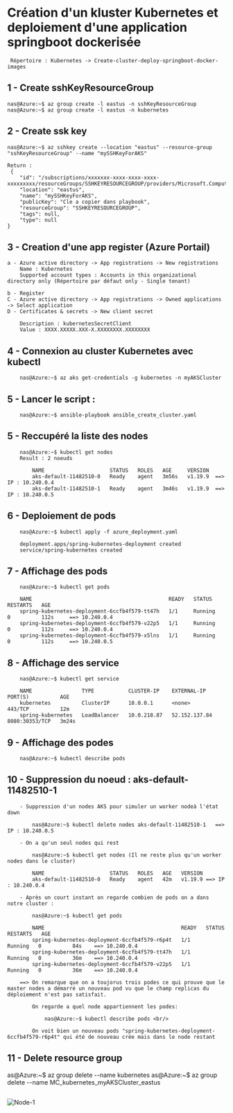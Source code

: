 <h1> Création d'un kluster Kubernetes et deploiement d'une application springboot dockerisée</h2>
     
	 Répertoire : Kubernetes -> Create-cluster-deploy-springboot-docker-images

<h2> 1 - Create sshKeyResourceGroup </h2>

	nas@Azure:~$ az group create -l eastus -n sshKeyResourceGroup
	nas@Azure:~$ az group create -l eastus -n kubernetes

<h2> 2 - Create ssk key </h2>

	nas@Azure:~$ az sshkey create --location "eastus" --resource-group "sshKeyResourceGroup" --name "mySSHKeyForAKS"
	 
    Return : 
	 {
		"id": "/subscriptions/xxxxxxx-xxxx-xxxx-xxxx-xxxxxxxxx/resourceGroups/SSHKEYRESOURCEGROUP/providers/Microsoft.Compute/sshPublicKeys/mySSHKeyForAKS",
		"location": "eastus",
		"name": "mySSHKeyForAKS",
		"publicKey": "Cle a copier dans playbook",
		"resourceGroup": "SSHKEYRESOURCEGROUP",
		"tags": null,
		"type": null
	}
<h2> 3 - Creation d'une app register (Azure Portail) </h2>

	a - Azure active directory -> App registrations -> New registrations
		Name : Kubernetes
		Supported account types : Accounts in this organizational directory only (Répertoire par défaut only - Single tenant)
		
	b - Register
	C - Azure active directory -> App registrations -> Owned applications -> Select application
	D - Certificates & secrets -> New client secret
	
	    Description : kubernetesSecretClient
		Value : XXXX.XXXXX.XXX-X.XXXXXXXX.XXXXXXXX
	 
<h2> 4 - Connexion au cluster Kubernetes avec kubectl </h2>

		nas@Azure:~$ az aks get-credentials -g kubernetes -n myAKSCluster
		
<h2> 5 - Lancer le script : </h2>
 
		nas@Azure:~$ ansible-playbook ansible_create_cluster.yaml
	 
<h2> 5 - Reccupéré la liste des nodes </h2>
 
		nas@Azure:~$ kubectl get nodes
		Result : 2 noeuds
				
			NAME                     STATUS   ROLES   AGE     VERSION
			aks-default-11482510-0   Ready    agent   3m56s   v1.19.9  ==> IP : 10.240.0.4
			aks-default-11482510-1   Ready    agent   3m46s   v1.19.9  ==> IP : 10.240.0.5
			
		
<h2>  6 - Deploiement de pods </h2>
    
		nas@Azure:~$ kubectl apply -f azure_deployment.yaml
		
	    deployment.apps/spring-kubernetes-deployment created
        service/spring-kubernetes created
		
<h2>  7 - Affichage des pods </h2>

		nas@Azure:~$ kubectl get pods
		
		NAME                                            READY   STATUS    RESTARTS   AGE
		spring-kubernetes-deployment-6ccfb4f579-tt47h   1/1     Running   0          112s     ==> 10.240.0.4
		spring-kubernetes-deployment-6ccfb4f579-v22p5   1/1     Running   0          112s     ==> 10.240.0.4
		spring-kubernetes-deployment-6ccfb4f579-x5lns   1/1     Running   0          112s     ==> 10.240.0.5
		
<h2>  8 - Affichage des service </h2>

		nas@Azure:~$ kubectl get service
		
		NAME                TYPE           CLUSTER-IP    EXTERNAL-IP     PORT(S)          AGE
		kubernetes          ClusterIP      10.0.0.1      <none>          443/TCP          12m
		spring-kubernetes   LoadBalancer   10.0.218.87   52.152.137.84   8080:30353/TCP   3m24s
		
<h2>  9 - Affichage des podes </h2>	
	
		nas@Azure:~$ kubectl describe pods

<h2>  10 - Suppression du noeud : aks-default-11482510-1</h2>	
		
		- Suppression d'un nodes AKS pour simuler un worker nodeà l'état down
		
			nas@Azure:~$ kubectl delete nodes aks-default-11482510-1   ==> IP : 10.240.0.5 
			
		- On a qu'un seul nodes qui rest	
		
			nas@Azure:~$ kubectl get nodes (Il ne reste plus qu'un worker nodes dans le cluster)
			
			NAME                     STATUS   ROLES   AGE   VERSION
			aks-default-11482510-0   Ready    agent   42m   v1.19.9 ==> IP : 10.240.0.4
			
		- Après un court instant on regarde combien de pods on a dans notre cluster :
		
		    nas@Azure:~$ kubectl get pods
			
			NAME                                            READY   STATUS    RESTARTS   AGE
			spring-kubernetes-deployment-6ccfb4f579-r6p4t   1/1     Running   0          84s    ==> 10.240.0.4
			spring-kubernetes-deployment-6ccfb4f579-tt47h   1/1     Running   0          36m    ==> 10.240.0.4
			spring-kubernetes-deployment-6ccfb4f579-v22p5   1/1     Running   0          36m    ==> 10.240.0.4
			
		==> On remarque que on a toujorus trois podes ce qui prouve que le master nodes a démarré un nouveau pod vu que le champ replicas du déploiement n'est pas satisfait.
			
			On regarde a quel node appartiennent les podes:
				
				nas@Azure:~$ kubectl describe pods <br/>
					
			On voit bien un nouveau pods "spring-kubernetes-deployment-6ccfb4f579-r6p4t" qui été de nouveau crée mais dans le node restant 

<h2>  11 - Delete resource group </h2>
			as@Azure:~$ az group delete --name kubernetes
			as@Azure:~$ az group delete --name MC_kubernetes_myAKSCluster_eastus

<h2></h2>

![Node-1](https://user-images.githubusercontent.com/5339905/127657674-f5c9ac4e-ad15-44f9-89b5-516cb9a716e5.jpg)







